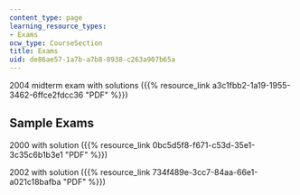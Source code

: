 ```yaml
---
content_type: page
learning_resource_types:
- Exams
ocw_type: CourseSection
title: Exams
uid: de86ae57-1a7b-a7b8-8938-c263a907b65a
---
```


2004 midterm exam with solutions ({{% resource_link a3c1fbb2-1a19-1955-3462-6ffce2fdcc36 "PDF" %}})

Sample Exams
------------

2000 with solution ({{% resource_link 0bc5d5f8-f671-c53d-35e1-3c35c6b1b3e1 "PDF" %}})

2002 with solution ({{% resource_link 734f489e-3cc7-84aa-66e1-a021c18bafba "PDF" %}})